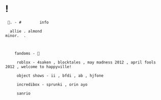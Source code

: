 # !
     🪷. - #        info

      allie . almond
    minor.  .  


    
        fandoms - 🌸

         roblox - 4saken , blocktales , may madness 2012 , april fools 2012 , welcome to happyville!

         object shows - ii , bfdi , ab , hjfone

         incredibox - sprunki , orin ayo

         sanrio



     

